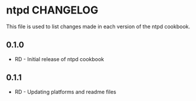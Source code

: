 ntpd CHANGELOG
==============

This file is used to list changes made in each version of the ntpd cookbook.

0.1.0
-----
- RD - Initial release of ntpd cookbook

0.1.1
-----
- RD - Updating platforms and readme files